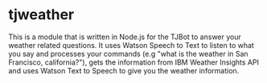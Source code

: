 # tjweather
This is a module that is written in Node.js for the TJBot to answer your weather related questions. It uses Watson Speech to Text to listen to what you say and processes your commands (e.g "what is the weather in San Francisco, california?"), gets the information from IBM Weather Insights API and uses Watson Text to Speech to give you the weather information.
